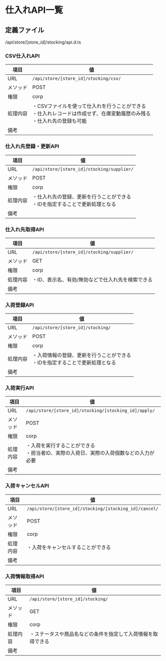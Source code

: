 # 仕入れAPI一覧

## 定義ファイル

/api/store/[store_id]/stocking/api.d.ts

### CSV仕入れAPI

| 項目 | 値 |
|-----|-----|
| URL | `/api/store/[store_id]/stocking/csv/` |
| メソッド | POST |
| 権限 | corp |
| 処理内容 | ・CSVファイルを使って仕入れを行うことができる<br>・仕入れレコードは作成せず、在庫変動履歴のみ残る<br>・仕入れ先の登録も可能 |
| 備考 | |

### 仕入れ先登録・更新API

| 項目 | 値 |
|-----|-----|
| URL | `/api/store/[store_id]/stocking/supplier/` |
| メソッド | POST |
| 権限 | corp |
| 処理内容 | ・仕入れ先の登録、更新を行うことができる<br>・IDを指定することで更新処理となる |
| 備考 | |

### 仕入れ先取得API

| 項目 | 値 |
|-----|-----|
| URL | `/api/store/[store_id]/stocking/supplier/` |
| メソッド | GET |
| 権限 | corp |
| 処理内容 | ・ID、表示名、有効/無効などで仕入れ先を検索できる |
| 備考 | |

### 入荷登録API

| 項目 | 値 |
|-----|-----|
| URL | `/api/store/[store_id]/stocking/` |
| メソッド | POST |
| 権限 | corp |
| 処理内容 | ・入荷情報の登録、更新を行うことができる<br>・IDを指定することで更新処理となる |
| 備考 | |

### 入荷実行API

| 項目 | 値 |
|-----|-----|
| URL | `/api/store/[store_id]/stocking/[stocking_id]/apply/` |
| メソッド | POST |
| 権限 | corp |
| 処理内容 | ・入荷を実行することができる<br>・担当者ID、実際の入荷日、実際の入荷個数などの入力が必要 |
| 備考 | |

### 入荷キャンセルAPI

| 項目 | 値 |
|-----|-----|
| URL | `/api/store/[store_id]/stocking/[stocking_id]/cancel/` |
| メソッド | POST |
| 権限 | corp |
| 処理内容 | ・入荷をキャンセルすることができる |
| 備考 | |

### 入荷情報取得API

| 項目 | 値 |
|-----|-----|
| URL | `/api/store/[store_id]/stocking/` |
| メソッド | GET |
| 権限 | corp |
| 処理内容 | ・ステータスや商品名などの条件を指定して入荷情報を取得できる |
| 備考 | |
